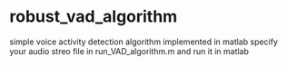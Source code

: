 # robust_vad_algorithm
simple voice activity detection algorithm implemented in matlab
specify your audio streo file in run_VAD_algorithm.m and run it in matlab
